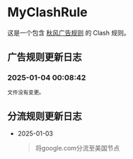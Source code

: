 # MyClashRule
这是一个包含 [秋风广告规则](https://awavenue.top/) 的 Clash 规则。

## 广告规则更新日志
### 2025-01-04 00:08:42

```diff
文件没有变更。
```

## 分流规则更新日志

+ 2025-01-03

  > 将google.com分流至美国节点
